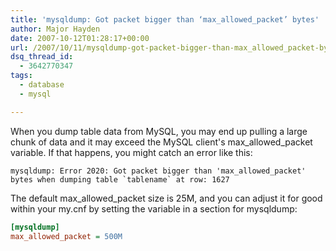 ```yaml
---
title: 'mysqldump: Got packet bigger than ‘max_allowed_packet’ bytes'
author: Major Hayden
date: 2007-10-12T01:28:17+00:00
url: /2007/10/11/mysqldump-got-packet-bigger-than-max_allowed_packet-bytes/
dsq_thread_id:
  - 3642770347
tags:
  - database
  - mysql

---
```

When you dump table data from MySQL, you may end up pulling a large chunk of data and it may exceed the MySQL client's max\_allowed\_packet variable. If that happens, you might catch an error like this:

```
mysqldump: Error 2020: Got packet bigger than 'max_allowed_packet' bytes when dumping table `tablename` at row: 1627
```

The default max\_allowed\_packet size is 25M, and you can adjust it for good within your my.cnf by setting the variable in a section for mysqldump:

```ini
[mysqldump]
max_allowed_packet = 500M
```
